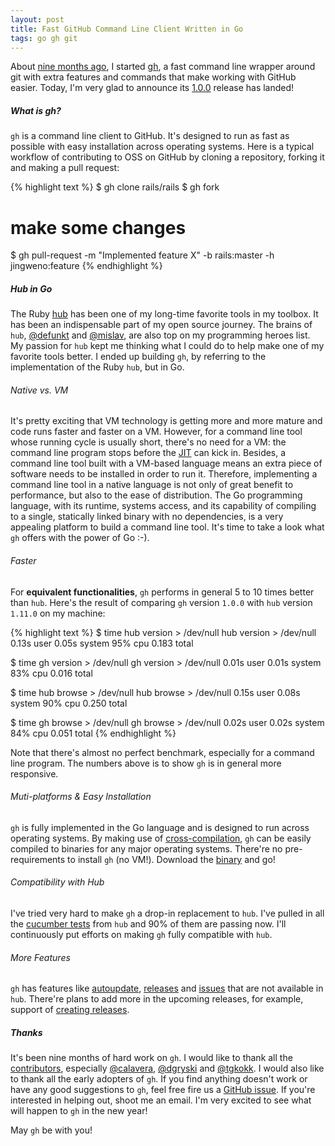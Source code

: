 ```yaml
---
layout: post
title: Fast GitHub Command Line Client Written in Go
tags: go gh git
---
```


About [nine months ago](https://github.com/jingweno/gh/commit/d5615fcb6f9c983fbf5d1297700a26531ddf1173), I started [gh](https://github.com/jingweno/gh),
a fast command line wrapper around git with extra features and commands that make working with GitHub easier.
Today, I'm very glad to announce its [1.0.0](https://github.com/jingweno/gh/releases/tag/v1.0.0) release has landed!

##### What is gh?

`gh` is a command line client to GitHub.
It's designed to run as fast as possible with easy installation across operating systems.
Here is a typical workflow of contributing to OSS on GitHub by cloning a repository, forking it and making a pull request:

{% highlight text %}
$ gh clone rails/rails
$ gh fork

# make some changes

$ gh pull-request -m "Implemented feature X" -b rails:master -h jingweno:feature
{% endhighlight %}

##### Hub in Go

The Ruby [hub](https://github.com/github/hub) has been one of my long-time favorite tools in my toolbox.
It has been an indispensable part of my open source journey.
The brains of `hub`, [@defunkt](https://github.com/defunkt) and [@mislav](https://github.com/mislav), are also top on my programming heroes list.
My passion for `hub` kept me thinking what I could do to help make one of my favorite tools better.
I ended up building `gh`, by referring to the implementation of the Ruby `hub`, but in Go.

###### Native vs. VM

It's pretty exciting that VM technology is getting more and more mature and code runs faster and faster on a VM.
However, for a command line tool whose running cycle is usually short, there's no need for a VM:
the command line program stops before the [JIT](http://en.wikipedia.org/wiki/Just-in-time_compilation) can kick in.
Besides, a command line tool built with a VM-based language means an extra piece of software needs to be installed in order to run it.
Therefore, implementing a command line tool in a native language is not only of great benefit to performance, but also to the ease of distribution.
The Go programming language, with its runtime, systems access, and its capability of compiling to a single, statically linked binary with no
dependencies, is a very appealing platform to build a command line tool. It's time to take a look what `gh` offers with the power of Go :-).

###### Faster

For **equivalent functionalities**, `gh` performs in general 5 to 10 times better than `hub`.
Here's the result of comparing `gh` version `1.0.0` with `hub` version `1.11.0` on my machine:

{% highlight text %}
$ time hub version > /dev/null
hub version > /dev/null  0.13s user 0.05s system 95% cpu 0.183 total

$ time gh version > /dev/null
gh version > /dev/null  0.01s user 0.01s system 83% cpu 0.016 total

$ time hub browse > /dev/null
hub browse > /dev/null  0.15s user 0.08s system 90% cpu 0.250 total

$ time gh browse > /dev/null
gh browse > /dev/null  0.02s user 0.02s system 84% cpu 0.051 total
{% endhighlight %}

Note that there's almost no perfect benchmark, especially for a command line program.
The numbers above is to show `gh` is in general more responsive.

###### Muti-platforms & Easy Installation

`gh` is fully implemented in the Go language and is designed to run across operating systems.
By making use of [cross-compilation](http://dave.cheney.net/2012/09/08/an-introduction-to-cross-compilation-with-go),
`gh` can be easily compiled to binaries for any major operating systems.
There're no pre-requirements to install `gh` (no VM!). Download the [binary](https://github.com/jingweno/gh/releases) and go!

###### Compatibility with Hub

I've tried very hard to make `gh` a drop-in replacement to `hub`.
I've pulled in all the [cucumber tests](https://github.com/jingweno/gh/tree/master/features) from `hub` and 90% of them are passing now.
I'll continuously put efforts on making `gh` fully compatible with `hub`.

###### More Features

`gh` has features like [autoupdate](https://github.com/jingweno/gh#autoupdate), [releases](https://github.com/jingweno/gh#gh-release-beta) and [issues](https://github.com/jingweno/gh#gh-issues-beta) that are not available in `hub`.
There're plans to add more in the upcoming releases, for example, support of [creating releases](https://github.com/jingweno/gh/pull/129).

##### Thanks

It's been nine months of hard work on `gh`.
I would like to thank all the [contributors](https://github.com/jingweno/gh/graphs/contributors), especially [@calavera](https://github.com/calavera), [@dgryski](https://github.com/dgryski) and [@tgkokk](https://github.com/tgkokk).
I would also like to thank all the early adopters of `gh`.
If you find anything doesn't work or have any good suggestions to `gh`,
feel free fire us a [GitHub issue](https://github.com/jingweno/gh/issues?state=open).
If you're interested in helping out, shoot me an email.
I'm very excited to see what will happen to `gh` in the new year!

May `gh` be with you!
